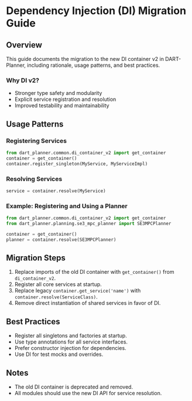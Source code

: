 # Dependency Injection (DI) Migration Guide

## Overview

This guide documents the migration to the new DI container v2 in DART-Planner, including rationale, usage patterns, and best practices.

### Why DI v2?
- Stronger type safety and modularity
- Explicit service registration and resolution
- Improved testability and maintainability

## Usage Patterns

### Registering Services
```python
from dart_planner.common.di_container_v2 import get_container
container = get_container()
container.register_singleton(MyService, MyServiceImpl)
```

### Resolving Services
```python
service = container.resolve(MyService)
```

### Example: Registering and Using a Planner
```python
from dart_planner.common.di_container_v2 import get_container
from dart_planner.planning.se3_mpc_planner import SE3MPCPlanner

container = get_container()
planner = container.resolve(SE3MPCPlanner)
```

## Migration Steps
1. Replace imports of the old DI container with `get_container()` from `di_container_v2`.
2. Register all core services at startup.
3. Replace legacy `container.get_service('name')` with `container.resolve(ServiceClass)`.
4. Remove direct instantiation of shared services in favor of DI.

## Best Practices
- Register all singletons and factories at startup.
- Use type annotations for all service interfaces.
- Prefer constructor injection for dependencies.
- Use DI for test mocks and overrides.

## Notes
- The old DI container is deprecated and removed.
- All modules should use the new DI API for service resolution.

